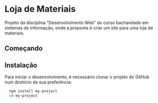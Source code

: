 # Loja de Materiais


Projeto da disciplina "Desenvolvimento Web" do curso bacharelado em sistemas de informação, onde a proposta é criar um site para uma loja de materiais.


## Começando
## Instalação

Para iniciar o desenvolvimento, é necessário clonar o projeto do GitHub num diretório de sua preferência:



```bash
  npm install my-project
  cd my-project
```
    
